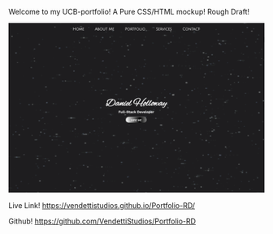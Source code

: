 Welcome to my UCB-portfolio!
A Pure CSS/HTML mockup!
Rough Draft!

![alt text](Assets/images/ScreenShot.png "Screenshot!")

Live Link!
https://vendettistudios.github.io/Portfolio-RD/

Github!
https://github.com/VendettiStudios/Portfolio-RD
